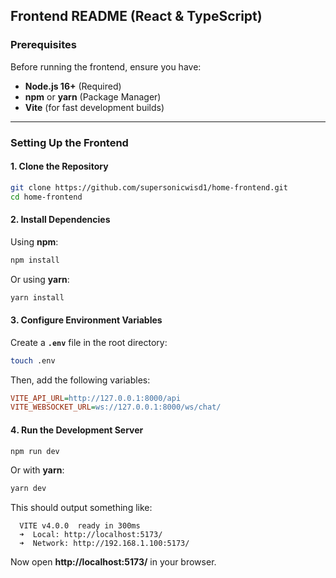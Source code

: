 ## **Frontend README (React & TypeScript)**

### **Prerequisites**
Before running the frontend, ensure you have:
- **Node.js 16+** (Required)
- **npm** or **yarn** (Package Manager)
- **Vite** (for fast development builds)

---

### **Setting Up the Frontend**

#### **1️. Clone the Repository**
```bash
git clone https://github.com/supersonicwisd1/home-frontend.git
cd home-frontend
```

#### **2️. Install Dependencies**
Using **npm**:
```bash
npm install
```
Or using **yarn**:
```bash
yarn install
```

#### **3️. Configure Environment Variables**
Create a **`.env`** file in the root directory:
```bash
touch .env
```
Then, add the following variables:
```ini
VITE_API_URL=http://127.0.0.1:8000/api
VITE_WEBSOCKET_URL=ws://127.0.0.1:8000/ws/chat/
```

#### **4️. Run the Development Server**
```bash
npm run dev
```
Or with **yarn**:
```bash
yarn dev
```
This should output something like:
```
  VITE v4.0.0  ready in 300ms
  ➜  Local: http://localhost:5173/
  ➜  Network: http://192.168.1.100:5173/
```
Now open **http://localhost:5173/** in your browser.